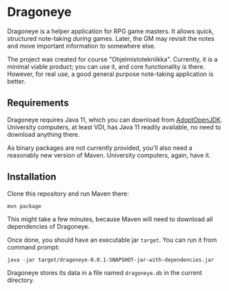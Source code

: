 # Dragoneye
Dragoneye is a helper application for RPG game masters. It allows quick,
structured note-taking *during* games. Later, the GM may revisit the notes
and move important information to somewhere else.

The project was created for course "Ohjelmistotekniikka". Currently, it is
a minimal viable product; you can use it, and core functionality is there.
However, for real use, a good general purpose note-taking application is
better.

## Requirements
Dragoneye requires Java 11, which you can download from
[AdoptOpenJDK](https://adoptopenjdk.net/?variant=openjdk11&jvmVariant=hotspot).
University computers, at least VDI, has Java 11 readily available, no need
to download anything there.

As binary packages are not currently provided, you'll also need a reasonably
new version of Maven. University computers, again, have it.

## Installation
Clone this repository and run Maven there:
```
mvn package
```
This might take a few minutes, because Maven will need to download all
dependencies of Dragoneye.

Once done, you should have an executable jar <code>target</code>.
You can run it from command prompt:
```
java -jar target/dragoneye-0.0.1-SNAPSHOT-jar-with-dependencies.jar 
```
Dragoneye stores its data in a file named <code>dragoneye.db</code>
in the current directory.